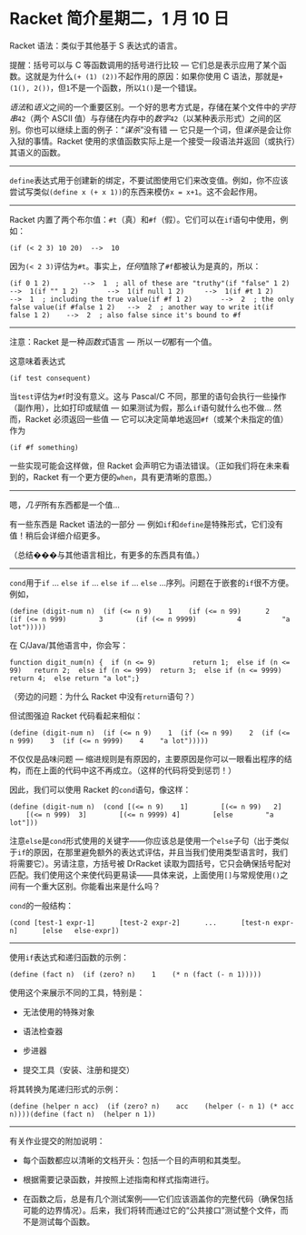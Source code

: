 # Racket 简介星期二，1 月 10 日

Racket 语法：类似于其他基于 S 表达式的语言。

提醒：括号可以与 C 等函数调用的括号进行比较 — 它们总是表示应用了某个函数。这就是为什么`(+ (1) (2))`不起作用的原因：如果你使用 C 语法，那就是`+(1(), 2())`，但`1`不是一个函数，所以`1()`是一个错误。

*语法*和*语义*之间的一个重要区别。一个好的思考方式是，存储在某个文件中的*字符串*`42`（两个 ASCII 值）与存储在内存中的*数字*`42`（以某种表示形式）之间的区别。你也可以继续上面的例子：“*谋杀*”没有错 — 它只是一个词，但*谋杀*是会让你入狱的事情。Racket 使用的求值函数实际上是一个接受一段语法并返回（或执行）其语义的函数。

* * *

`define`表达式用于创建新的绑定，不要试图使用它们来改变值。例如，你不应该尝试写类似`(define x (+ x 1))`的东西来模仿`x = x+1`。这不会起作用。

* * *

Racket 内置了两个布尔值：`#t`（真）和`#f`（假）。它们可以在`if`语句中使用，例如：

```
(if (< 2 3) 10 20)  -->  10
```

因为`(< 2 3)`评估为`#t`。事实上，*任何*值除了`#f`都被认为是真的，所以：

```
(if 0 1 2)        -->  1  ; all of these are "truthy"(if "false" 1 2)  -->  1(if "" 1 2)       -->  1(if null 1 2)     -->  1(if #t 1 2)       -->  1  ; including the true value(if #f 1 2)       -->  2  ; the only false value(if #false 1 2)   -->  2  ; another way to write it(if false 1 2)    -->  2  ; also false since it's bound to #f
```

* * *

注意：Racket 是一种*函数式*语言 — 所以*一切*都有一个值。

这意味着表达式

```
(if test consequent)
```

当`test`评估为`#f`时没有意义。这与 Pascal/C 不同，那里的语句会执行一些操作（副作用），比如打印或赋值 — 如果测试为假，那么`if`语句就什么也不做… 然而，Racket 必须返回一些值 — 它可以决定简单地返回`#f`（或某个未指定的值）作为

```
(if #f something)
```

一些实现可能会这样做，但 Racket 会声明它为语法错误。（正如我们将在未来看到的，Racket 有一个更方便的`when`，具有更清晰的意图。）

* * *

嗯，*几乎*所有东西都是一个值…

有一些东西是 Racket 语法的一部分 — 例如`if`和`define`是特殊形式，它们没有值！稍后会详细介绍更多。

（总结���与其他语言相比，有更多的东西具有值。）

* * *

`cond`用于`if` … `else if` … `else if` … `else` …序列。问题在于嵌套的`if`很不方便。例如，

```
(define (digit-num n)  (if (<= n 9)    1    (if (<= n 99)      2      (if (<= n 999)        3        (if (<= n 9999)          4          "a lot")))))
```

在 C/Java/其他语言中，你会写：

```
function digit_num(n) {  if (n <= 9)         return 1;  else if (n <= 99)   return 2;  else if (n <= 999)  return 3;  else if (n <= 9999) return 4;  else return "a lot";}
```

（旁边的问题：为什么 Racket 中没有`return`语句？）

但试图强迫 Racket 代码看起来相似：

```
(define (digit-num n)  (if (<= n 9)    1  (if (<= n 99)    2  (if (<= n 999)    3  (if (<= n 9999)    4    "a lot")))))
```

不仅仅是品味问题 — 缩进规则是有原因的，主要原因是你可以一眼看出程序的结构，而在上面的代码中这不再成立。（这样的代码将受到惩罚！）

因此，我们可以使用 Racket 的`cond`语句，像这样：

```
(define (digit-num n)  (cond [(<= n 9)    1]        [(<= n 99)   2]        [(<= n 999)  3]        [(<= n 9999) 4]        [else        "a lot"]))
```

注意`else`是`cond`形式使用的关键字——你应该总是使用一个`else`子句（出于类似于`if`的原因，在那里避免额外的表达式评估，并且当我们使用类型语言时，我们将需要它）。另请注意，方括号被 DrRacket 读取为圆括号，它只会确保括号配对匹配。我们使用这个来使代码更易读——具体来说，上面使用`[]`与常规使用`()`之间有一个重大区别。你能看出来是什么吗？

`cond`的一般结构：

```
(cond [test-1 expr-1]      [test-2 expr-2]      ...      [test-n expr-n]      [else   else-expr])
```

* * *

使用`if`表达式和递归函数的示例：

```
(define (fact n)  (if (zero? n)    1    (* n (fact (- n 1)))))
```

使用这个来展示不同的工具，特别是：

+   无法使用的特殊对象

+   语法检查器

+   步进器

+   提交工具（安装、注册和提交）

将其转换为尾递归形式的示例：

```
(define (helper n acc)  (if (zero? n)    acc    (helper (- n 1) (* acc n))))(define (fact n)  (helper n 1))
```

* * *

有关作业提交的附加说明：

+   每个函数都应以清晰的文档开头：包括一个目的声明和其类型。

+   根据需要记录函数，并按照上述指南和样式指南进行。

+   在函数之后，总是有几个测试案例——它们应该涵盖你的完整代码（确保包括可能的边界情况）。后来，我们将转而通过它的“公共接口”测试整个文件，而不是测试每个函数。

